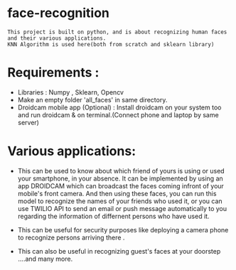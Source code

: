 # face-recognition
	This project is built on python, and is about recognizing human faces and their various applications. 
	KNN Algorithm is used here(both from scratch and sklearn library)	      
	
	
	
# Requirements :

* Libraries : Numpy , Sklearn, Opencv
* Make an empty folder 'all_faces' in same directory.
* Droidcam  mobile app (Optional) :
				Install droidcam on your system too and run droidcam & on terminal.(Connect phone and laptop by same server)
				
				
				
# Various applications:

* This can be used  to know about which friend of yours is using or used your smartphone, in your absence. 
It can be implemented by using an app DROIDCAM which can broadcast the faces  coming infront of your mobile's front camera. 
And then using these faces, you can run this model to recognize the names of your friends who used it,
or you can use TWILIO API to send an email or push message automatically to you regarding the information of differnent persons
who have used it.

* This can be useful for security purposes like deploying a camera phone to recognize persons arriving there . 
 
* This can also be useful in recognizing guest's faces at your doorstep 
....and many more.
